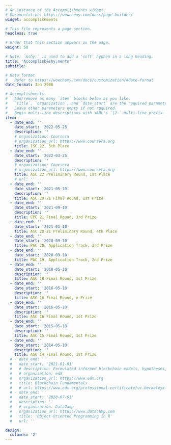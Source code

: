 ```yaml
---
# An instance of the Accomplishments widget.
# Documentation: https://wowchemy.com/docs/page-builder/
widget: accomplishments

# This file represents a page section.
headless: true

# Order that this section appears on the page.
weight: 50

# Note: `&shy;` is used to add a 'soft' hyphen in a long heading.
title: 'Accomplish&shy;ments'
subtitle:

# Date format
#   Refer to https://wowchemy.com/docs/customization/#date-format
date_format: Jan 2006

# Accomplishments.
#   Add/remove as many `item` blocks below as you like.
#   `title`, `organization`, and `date_start` are the required parameters.
#   Leave other parameters empty if not required.
#   Begin multi-line descriptions with YAML's `|2-` multi-line prefix.
item:
  - date_end: ''
    date_start: '2022-05-25'
    description: ''
    # organization: Coursera
    # organization_url: https://www.coursera.org
    title: ISC 22, 5th Place
  - date_end: ''
    date_start: '2022-03-25'
    description: ''
    # organization: Coursera
    # organization_url: https://www.coursera.org
    title: ASC 22 Preliminary Round, 1st Place
    # url: ''
  - date_end: ''
    date_start: '2021-05-10'
    description: ''
    title: ASC 20-21 Final Round, 1st Prize
  - date_end: ''
    date_start: '2021-09-10'
    description: ''
    title: CPC 21 Final Round, 3rd Prize
  - date_end: ''
    date_start: '2021-01-10'
    title: ASC 20-21 Preliminary Round, 4th Place
  - date_end: ''
    date_start: '2020-09-10'
    title: PAC 20, Application Track, 3rd Prize
  - date_end: ''
    date_start: '2020-09-10'
    title: PAC 19, Application Track, 2nd Prize
  - date_end: ''
    date_start: '2018-05-10'
    description: ''
    title: ASC 18 Final Round, 1st Prize
  - date_end: ''
    date_start: '2016-05-10'
    description: ''
    title: ASC 16 Final Round, e-Prize
  - date_end: ''
    date_start: '2016-05-10'
    description: ''
    title: ASC 16 Final Round, 1st Prize
  - date_end: ''
    date_start: '2015-05-10'
    description: ''
    title: ASC 15 Final Round, 1st Prize
  - date_end: ''
    date_start: '2014-05-10'
    description: ''
    title: ASC 14 Final Round, 1st Prize
  # - date_end: ''
  #   date_start: '2021-01-01'
  #   # description: Formulated informed blockchain models, hypotheses, and use cases.
  #   # organization: edX
  #   organization_url: https://www.edx.org
  #   title: Blockchain Fundamentals
  #   # url: https://www.edx.org/professional-certificate/uc-berkeleyx-blockchain-fundamentals
  # - date_end: ''
  #   date_start: '2020-07-01'
  #   description: ''
  #   # organization: DataCamp
  #   organization_url: https://www.datacamp.com
  #   title: 'Object-Oriented Programming in R'
  #   url: ''

design:
  columns: '2'
---
```

